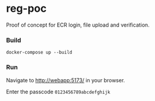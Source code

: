 # reg-poc

Proof of concept for ECR login, file upload and verification.

### Build
```
docker-compose up --build
```


### Run
Navigate to [http://webapp:5173/](http://webapp:5173/) in your browser.

Enter the passcode `0123456789abcdefghijk`
